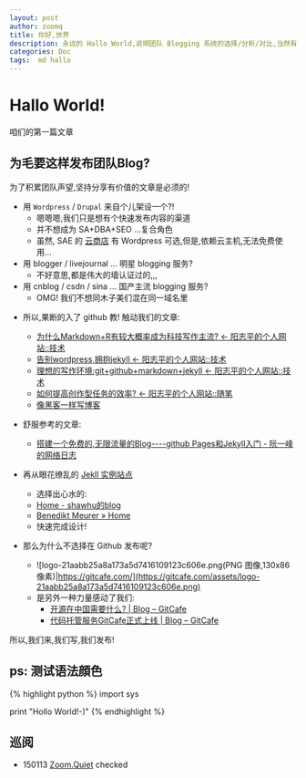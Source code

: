 ```yaml
---
layout: post
author: zoomq
title: 你好,世界
description: 永远的 Hallo World,说明团队 Blogging 系统的选择/分析/对比,当然有结论!
categories: Doc
tags:  md hallo
---
```


Hallo World!
==================

咱们的第一篇文章

为毛要这样发布团队Blog?
------------------------------

为了积累团队声望,坚持分享有价值的文章是必须的!

- 用 `Wordpress` / `Drupal` 来自个儿架设一个?! 
    - 嗯嗯嗯,我们只是想有个快速发布内容的渠道
    - 并不想成为 SA+DBA+SEO ...复合角色
    - 虽然, SAE 的 [云商店](http://www.yunshangdian.com/?a=item&id=23) 有 Wordpress 可选,但是,依赖云主机,无法免费使用...
- 用 blogger / livejournal ... 明星 blogging 服务?
    - 不好意思,都是伟大的墙认证过的,,,
- 用 cnblog / csdn / sina ... 国产主流 blogging 服务?
    - OMG! 我们不想同木子美们混在同一域名里

<!--more-->

- 所以,果断的入了 github 教! 触动我们的文章:
    - [为什么Markdown+R有较大概率成为科技写作主流? ← 阳志平的个人网站::技术](http://www.yangzhiping.com/tech/r-markdown-knitr.html)
    - [告别wordpress,拥抱jekyll ← 阳志平的个人网站::技术](http://www.yangzhiping.com/tech/wordpress-to-jekyll.html)
    - [理想的写作环境:git+github+markdown+jekyll ← 阳志平的个人网站::技术](http://www.yangzhiping.com/tech/writing-space.html)
    - [如何提高创作型任务的效率? ← 阳志平的个人网站::随笔](http://www.yangzhiping.com/psy/flow.html)
    - [像黑客一样写博客](http://kyle.xlau.org/posts/blogging-like-a-hacker.html)
    
- 舒服参考的文章:
    - [搭建一个免费的,无限流量的Blog----github Pages和Jekyll入门 - 阮一峰的网络日志](http://www.ruanyifeng.com/blog/2012/08/blogging_with_jekyll.html)
- 再从眼花缭乱的 [Jekll 实例站点](https://github.com/mojombo/jekyll/wiki/Sites)
    - 选择出心水的:
    - [Home - shawhu的blog](http://shawhu.org/)
    - [Benedikt Meurer » Home](http://benediktmeurer.de/)
    - 快速完成设计!
- 那么为什么不选择在 Github 发布呢?
    - ![logo-21aabb25a8a173a5d7416109123c606e.png(PNG 图像,130x86 像素)|https://gitcafe.com/](https://gitcafe.com/assets/logo-21aabb25a8a173a5d7416109123c606e.png)
    - 是另外一种力量感动了我们:
        - [开源在中国需要什么? | Blog – GitCafe](http://blog.gitcafe.com/99.html)
        - [代码托管服务GitCafe正式上线 | Blog – GitCafe](http://blog.gitcafe.com/10.html)

所以,我们来,我们写,我们发布!



ps: 测试语法顔色
------------------------------

{% highlight python %}
import sys

print "Hollo World!-)"
{% endhighlight %}



## 巡阅
- 150113 [Zoom.Quiet](http://zoomquiet.io/) checked




